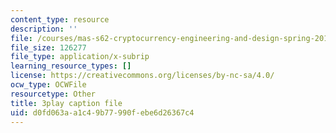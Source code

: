 ```yaml
---
content_type: resource
description: ''
file: /courses/mas-s62-cryptocurrency-engineering-and-design-spring-2018/d0fd063aa1c49b77990febe6d26367c4_1Qws70XGSq4.srt
file_size: 126277
file_type: application/x-subrip
learning_resource_types: []
license: https://creativecommons.org/licenses/by-nc-sa/4.0/
ocw_type: OCWFile
resourcetype: Other
title: 3play caption file
uid: d0fd063a-a1c4-9b77-990f-ebe6d26367c4
---
```

